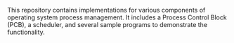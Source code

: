 This repository contains implementations for various components of operating system process management. It includes a Process Control Block (PCB), a scheduler, and several sample programs to demonstrate the functionality.
